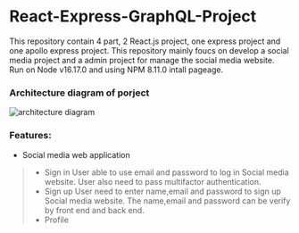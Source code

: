 # React-Express-GraphQL-Project
This repository contain 4 part, 2 React.js project, one express project and one apollo express project. This repository mainly foucs on develop a social media project and a admin project for manage the social media website. Run on Node v16.17.0 and using NPM 8.11.0 intall pageage.


### Architecture diagram of porject 
![architecture diagram ](https://firebasestorage.googleapis.com/v0/b/whitegive-bc20c.appspot.com/o/images%2FReact%20diagram.png?alt=media&token=05e5afb6-96d5-49bb-b5fc-9cefc31a1f36)

### Features:
* Social media web application
>* Sign in
  > User able to use email and password to log in Social media website. User also need to pass multifactor authentication. 
>* Sign up
  >User need to enter name,email and password to sign up Social media website. The name,email and password can be verify by front end and back end.
>* Profile 
  >
